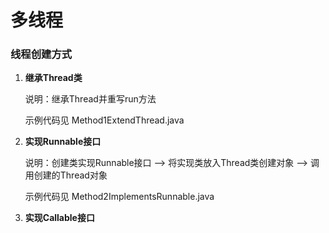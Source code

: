 # 多线程

### 线程创建方式

1. **继承Thread类**

   说明：继承Thread并重写run方法

   示例代码见 Method1ExtendThread.java 

2. **实现Runnable接口**

   说明：创建类实现Runnable接口 --> 将实现类放入Thread类创建对象 --> 调用创建的Thread对象

   示例代码见 Method2ImplementsRunnable.java

3. **实现Callable接口**




